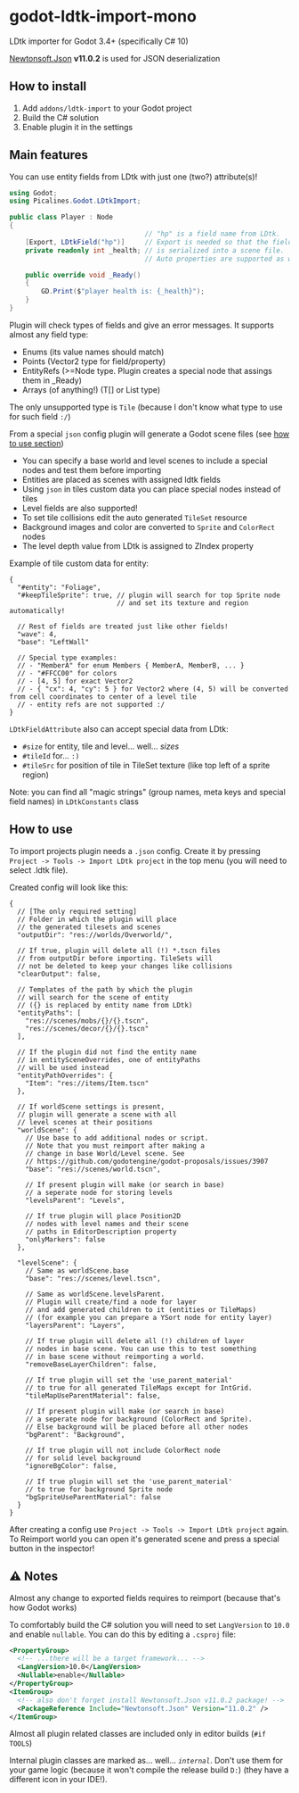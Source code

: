 # godot-ldtk-import-mono

LDtk importer for Godot 3.4+ (specifically C# 10)

[Newtonsoft.Json](https://www.newtonsoft.com/json) **v11.0.2** is used for JSON deserialization

## How to install

1. Add `addons/ldtk-import` to your Godot project
2. Build the C# solution
3. Enable plugin it in the settings

## Main features

You can use entity fields from LDtk with just one (two?) attribute(s)!

```csharp
using Godot;
using Picalines.Godot.LDtkImport;

public class Player : Node
{
                                  // "hp" is a field name from LDtk.
    [Export, LDtkField("hp")]     // Export is needed so that the field
    private readonly int _health; // is serialized into a scene file.
                                  // Auto properties are supported as well!

    public override void _Ready()
    {
        GD.Print($"player health is: {_health}");
    }
}
```

Plugin will check types of fields and give an error messages. It supports almost any field type:
 * Enums (its value names should match)
 * Points (Vector2 type for field/property)
 * EntityRefs (>=Node type. Plugin creates a special node that assings them in _Ready)
 * Arrays (of anything!) (T[] or List<T> type)

The only unsupported type is `Tile` (because I don't know what type to use for such field `:/`)

From a special `json` config plugin will generate a Godot scene files (see [how to use section](#how-to-use))
 * You can specify a base world and level scenes to include a special nodes and test them before importing
 * Entities are placed as scenes with assigned ldtk fields
 * Using `json` in tiles custom data you can place special nodes instead of tiles
 * Level fields are also supported!
 * To set tile collisions edit the auto generated `TileSet` resource
 * Background images and color are converted to `Sprite` and `ColorRect` nodes
 * The level depth value from LDtk is assigned to ZIndex property

Example of tile custom data for entity:
```json5
{
  "#entity": "Foliage",
  "#keepTileSprite": true, // plugin will search for top Sprite node
                           // and set its texture and region automatically!

  // Rest of fields are treated just like other fields!
  "wave": 4,
  "base": "LeftWall"

  // Special type examples:
  // - "MemberA" for enum Members { MemberA, MemberB, ... }
  // - "#FFCC00" for colors
  // - [4, 5] for exact Vector2
  // - { "cx": 4, "cy": 5 } for Vector2 where (4, 5) will be converted from cell coordinates to center of a level tile
  // - entity refs are not supported :/
}
```

`LDtkFieldAttribute` also can accept special data from LDtk:
 * `#size` for entity, tile and level... well... *sizes*
 * `#tileId` for... `:)`
 * `#tileSrc` for position of tile in TileSet texture (like top left of a sprite region)

Note: you can find all "magic strings" (group names, meta keys and special field names) in `LDtkConstants` class

## How to use

To import projects plugin needs a `.json` config. Create it by pressing `Project -> Tools -> Import LDtk project` in the top menu (you will need to select .ldtk file).

Created config will look like this:
```json5
{
  // [The only required setting]
  // Folder in which the plugin will place
  // the generated tilesets and scenes
  "outputDir": "res://worlds/Overworld/",

  // If true, plugin will delete all (!) *.tscn files
  // from outputDir before importing. TileSets will
  // not be deleted to keep your changes like collisions
  "clearOutput": false,

  // Templates of the path by which the plugin
  // will search for the scene of entity
  // ({} is replaced by entity name from LDtk)
  "entityPaths": [
    "res://scenes/mobs/{}/{}.tscn",
    "res://scenes/decor/{}/{}.tscn"
  ],

  // If the plugin did not find the entity name
  // in entitySceneOverrides, one of entityPaths
  // will be used instead
  "entityPathOverrides": {
    "Item": "res://items/Item.tscn"
  },

  // If worldScene settings is present,
  // plugin will generate a scene with all
  // level scenes at their positions
  "worldScene": {
    // Use base to add additional nodes or script.
    // Note that you must reimport after making a
    // change in base World/Level scene. See
    // https://github.com/godotengine/godot-proposals/issues/3907
    "base": "res://scenes/world.tscn",

    // If present plugin will make (or search in base)
    // a seperate node for storing levels
    "levelsParent": "Levels",

    // If true plugin will place Position2D
    // nodes with level names and their scene
    // paths in EditorDescription property
    "onlyMarkers": false
  },

  "levelScene": {
    // Same as worldScene.base
    "base": "res://scenes/level.tscn",

    // Same as worldScene.levelsParent.
    // Plugin will create/find a node for layer
    // and add generated children to it (entities or TileMaps)
    // (for example you can prepare a YSort node for entity layer)
    "layersParent": "Layers",

    // If true plugin will delete all (!) children of layer
    // nodes in base scene. You can use this to test something
    // in base scene without reimporting a world.
    "removeBaseLayerChildren": false,

    // If true plugin will set the 'use_parent_material'
    // to true for all generated TileMaps except for IntGrid.
    "tileMapUseParentMaterial": false,

    // If present plugin will make (or search in base)
    // a seperate node for background (ColorRect and Sprite).
    // Else background will be placed before all other nodes
    "bgParent": "Background",

    // If true plugin will not include ColorRect node
    // for solid level background
    "ignoreBgColor": false,

    // If true plugin will set the 'use_parent_material'
    // to true for background Sprite node
    "bgSpriteUseParentMaterial": false
  }
}
```

After creating a config use `Project -> Tools -> Import LDtk project` again. To Reimport world you can open it's generated scene and press a special button in the inspector!

## ⚠ Notes

Almost any change to exported fields requires to reimport (because that's how Godot works)

To comfortably build the C# solution you will need to set `LangVersion` to `10.0` and enable `nullable`. You can do this by editing a `.csproj` file:

```xml
<PropertyGroup>
  <!-- ...there will be a target framework... -->
  <LangVersion>10.0</LangVersion>
  <Nullable>enable</Nullable>
</PropertyGroup>
<ItemGroup>
  <!-- also don't forget install Newtonsoft.Json v11.0.2 package! -->
  <PackageReference Include="Newtonsoft.Json" Version="11.0.2" />
</ItemGroup>
```

Almost all plugin related classes are included only in editor builds (`#if TOOLS`)

Internal plugin classes are marked as... well... *`internal`*. Don't use them for your game logic (because it won't compile the release build `D:`) (they have a different icon in your IDE!).
